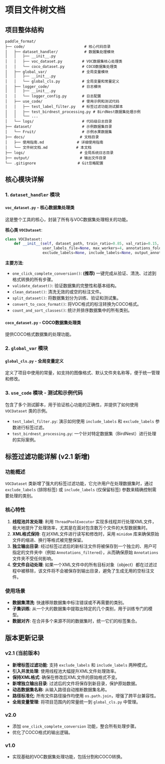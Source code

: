 # 项目文件树文档

## 项目整体结构

```
paddle_format/
├── code/                           # 核心代码目录
│   ├── dataset_handler/            # 数据集处理模块
│   │   ├── __init__.py
│   │   ├── voc_dataset.py         # VOC数据集核心处理类
│   │   └── coco_dataset.py        # COCO数据集处理类
│   ├── global_var/                # 全局变量模块
│   │   ├── __init__.py
│   │   └── global_cls.py          # 全局变量和常量定义
│   ├── logger_code/               # 日志模块
│   │   ├── __init__.py
│   │   └── logger_config.py       # 日志配置
│   ├── use_code/                  # 使用示例和测试代码
│   │   ├── test_label_filter.py   # 标签过滤功能测试脚本
│   │   ├── test_birdnest_processing.py # BirdNest数据集处理示例
│   │   └── ...
│   └── logs/                      # 代码级日志目录
├── dataset/                       # 示例数据集目录
│   └── Fruit/                     # 示例水果数据集
├── docs/                         # 文档目录
│   ├── 使用指南.md               # 详细使用指南
│   └── 文件树文档.md             # 本文档
├── logs/                         # 全局系统日志目录
├── output/                       # 输出文件目录
└── .gitignore                   # Git忽略配置
```

## 核心模块详解

### 1. `dataset_handler` 模块

#### `voc_dataset.py` - 核心数据集处理类
这是整个工具的核心，封装了所有与VOC数据集处理相关的功能。

**核心类 `VOCDataset`**:
```python
class VOCDataset:
    def __init__(self, dataset_path, train_ratio=0.85, val_ratio=0.15, test_ratio=0.0, 
                 user_labels_file=None, max_workers=4, annotations_folder_name="Annotations",
                 exclude_labels=None, include_labels=None, output_annotations_name=None)
```
**主要方法**:
- `one_click_complete_conversion()`: **(推荐)** 一键完成从验证、清洗、过滤到格式转换的所有步骤。
- `validate_dataset()`: 验证数据集的完整性和基本结构。
- `clean_dataset()`: 清洗无效的或空的标注文件。
- `split_dataset()`: 将数据集划分为训练、验证和测试集。
- `convert_to_coco_format()`: 将VOC格式的标注转换为COCO格式。
- `count_and_sort_classes()`: 统计并排序数据集中的所有类别。

#### `coco_dataset.py` - COCO数据集处理类
提供COCO格式数据集的处理功能。

### 2. `global_var` 模块

#### `global_cls.py` - 全局变量定义
定义了项目中使用的常量，如支持的图像格式、默认文件夹名称等，便于统一管理和修改。

### 3. `use_code` 模块 - 测试和示例代码
包含了多个测试脚本，用于验证核心功能的正确性，并提供了如何使用 `VOCDataset` 类的示例。
- `test_label_filter.py`: 演示如何使用 `include_labels` 和 `exclude_labels` 参数进行标签过滤。
- `test_birdnest_processing.py`: 一个针对特定数据集（BirdNest）进行处理的实际案例。

## 标签过滤功能详解 (v2.1 新增)

### 功能概述
`VOCDataset` 类新增了强大的标签过滤功能，它允许用户在处理数据集时，通过 `exclude_labels` (排除标签) 或 `include_labels` (仅保留标签) 参数来精确控制需要处理的类别。

### 核心特性
1.  **线程池并发处理**: 利用 `ThreadPoolExecutor` 实现多线程并行处理XML文件，极大地提升了处理效率，尤其是在面对包含数万个文件的大型数据集时。
2.  **XML格式保持**: 在对XML文件进行读写和修改时，采用 `minidom` 库来确保原始文件的缩进、换行等格式被完整保留。
3.  **独立输出目录**: 经过标签过滤后的新标注文件将被保存到一个独立的、用户可指定的文件夹中（例如 `Annotations_filtered`），从而确保原始 `Annotations` 文件夹不受任何影响。
4.  **空文件自动处理**: 如果一个XML文件中的所有目标对象（object）都在过滤过程中被移除，该文件将不会被保存到输出目录，避免了生成无用的空标注文件。

### 使用场景
- **数据集清洗**: 快速移除数据集中标注错误或不再需要的类别。
- **子集训练**: 从一个大的数据集中提取出特定的几个类别，用于训练专门的模型。
- **数据对齐**: 在合并多个来源不同的数据集时，统一它们的标签集合。

## 版本更新记录

### v2.1 (当前版本)
- **新增标签过滤功能**: 支持 `exclude_labels` 和 `include_labels` 两种模式。
- **引入并发处理**: 使用线程池大幅提升XML文件处理效率。
- **保持XML格式**: 确保在修改后XML文件的原始格式不变。
- **新增独立输出目录**: 过滤后的文件将保存到新目录，保护原始数据。
- **动态数据集名称**: 从输入路径自动推断数据集名称。
- **路径标准化**: 所有文件路径操作均使用 `os.path.join`，增强了跨平台兼容性。
- **全局变量管理**: 将项目范围内的常量统一到 `global_cls.py` 中管理。

### v2.0
- 添加 `one_click_complete_conversion` 功能，整合所有处理步骤。
- 优化了COCO格式的输出逻辑。

### v1.0
- 实现基础的VOC数据集处理功能，包括分割和COCO转换。